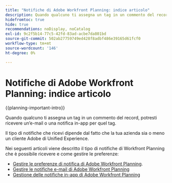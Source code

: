 ```yaml
---
title: "Notifiche di Adobe Workfront Planning: indice articolo"
description: Quando qualcuno ti assegna un tag in un commento del record, potresti ricevere notifiche e-mail o in-app per tale tag. Il tipo di notifiche che ricevi dipende dal fatto che la tua azienda sia o meno un cliente Adobe di Unified Experience. Negli articoli seguenti vengono descritti i tipi di notifiche di Workfront Planning che possono essere ricevute e le modalità di gestione delle preferenze.
hidefromtoc: true
hide: true
recommendations: noDisplay, noCatalog
exl-id: 9c2f5b14-77c5-42fd-83ad-acbe7da801bd
source-git-commit: 502ab27759749ed428f8adbf486e39165d61fcf0
workflow-type: tm+mt
source-wordcount: '146'
ht-degree: 0%

---
```


# Notifiche di Adobe Workfront Planning: indice articolo

<!--add this to major TOC and Planning article index-->

{{planning-important-intro}}

Quando qualcuno ti assegna un tag in un commento del record, potresti ricevere un’e-mail o una notifica in-app per quel tag.

Il tipo di notifiche che ricevi dipende dal fatto che la tua azienda sia o meno un cliente Adobe di Unified Experience.

Nei seguenti articoli viene descritto il tipo di notifiche di Workfront Planning che è possibile ricevere e come gestire le preferenze:

* [Gestire le preferenze di notifica di Adobe Workfront Planning](/help/quicksilver/planning/notifications/manage-notification-preferences.md).
* [Gestire le notifiche e-mail di Adobe Workfront Planning](/help/quicksilver/planning/notifications/manage-planning-email-notifications.md)
* [Gestione delle notifiche in-app di Adobe Workfront Planning](/help/quicksilver/planning/notifications/manage-planning-in-app-notifications.md)

